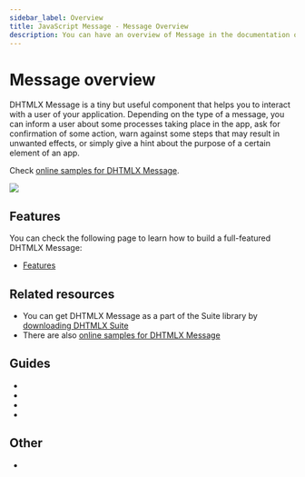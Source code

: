 ```yaml
---
sidebar_label: Overview
title: JavaScript Message - Message Overview 
description: You can have an overview of Message in the documentation of the DHTMLX JavaScript UI library. Browse developer guides and API reference, try out code examples and live demos, and download a free 30-day evaluation version of DHTMLX Suite.
---
```


# Message overview

DHTMLX Message is a tiny but useful component that helps you to interact with a user of your application. Depending on the type of a message, you can inform a user about some processes taking place in the app, ask for confirmation of some action, warn against some steps that may result in unwanted effects, or simply give a hint about the purpose of a certain element of an app.

Check [online samples for DHTMLX Message](https://snippet.dhtmlx.com/tfiqt79l?tag=message). 

![](../assets/message/dhx_confirm.png)

## Features

You can check the following page to learn how to build a full-featured DHTMLX Message:

- [Features](message/features.md)

## Related resources

- You can get DHTMLX Message as a part of the Suite library by [downloading DHTMLX Suite](https://dhtmlx.com/docs/products/dhtmlxSuite/download.shtml)
- There are also [online samples for DHTMLX Message](https://snippet.dhtmlx.com/tfiqt79l?tag=message)  

## Guides

- [](message/overview.md)
- [](message/creating_message.md)
- [](message/configuration.md)
- [](message/customization.md)

## Other

- [](../migration.md)
